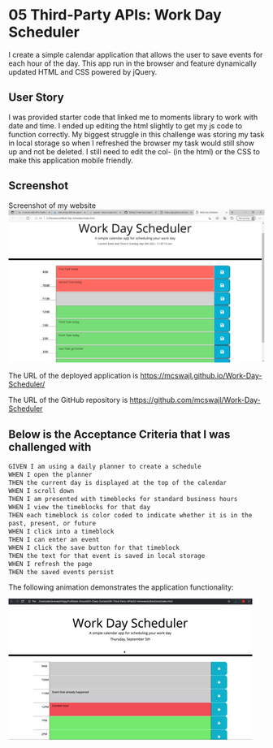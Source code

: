 # 05 Third-Party APIs: Work Day Scheduler

I create a simple calendar application that allows the user to save events for each hour of the day. This app run in the browser and feature dynamically updated HTML and CSS powered by jQuery.

## User Story

I was provided starter code that linked me to moments library to work with date and time. I ended up editing the html slightly to get my js code to function correctly. My biggest struggle in this challenge was storing my task in local storage so when I refreshed the browser my task would still show up and not be deleted. I still need to edit the col- (in the html) or the CSS to make this application mobile friendly.

## Screenshot

Screenshot of my website
![Screenshot](./Assets/screenshot.jpg)

The URL of the deployed application is https://mcswajl.github.io/Work-Day-Scheduler/

The URL of the GitHub repository is https://github.com/mcswajl/Work-Day-Scheduler


## Below is the Acceptance Criteria that I was challenged with

```
GIVEN I am using a daily planner to create a schedule
WHEN I open the planner
THEN the current day is displayed at the top of the calendar
WHEN I scroll down
THEN I am presented with timeblocks for standard business hours
WHEN I view the timeblocks for that day
THEN each timeblock is color coded to indicate whether it is in the past, present, or future
WHEN I click into a timeblock
THEN I can enter an event
WHEN I click the save button for that timeblock
THEN the text for that event is saved in local storage
WHEN I refresh the page
THEN the saved events persist
```

The following animation demonstrates the application functionality:

![day planner demo](./Assets/05-third-party-apis-homework-demo.gif)


